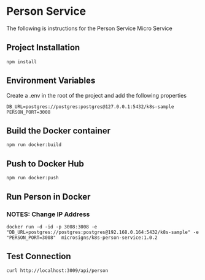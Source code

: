 # Person Service

The following is instructions for the Person Service Micro Service

## Project Installation

```
npm install
```

## Environment Variables

Create a .env in the root of the project and add the following properties

```
DB_URL=postgres://postgres:postgres@127.0.0.1:5432/k8s-sample
PERSON_PORT=3008
```


## Build the Docker container
```
npm run docker:build
```

## Push to Docker Hub
```
npm run docker:push
```

## Run Person in Docker
### NOTES: Change IP Address
`docker run -d -id -p 3008:3008 -e "DB_URL=postgres://postgres:postgres@192.168.0.164:5432/k8s-sample" -e "PERSON_PORT=3008"  microsigns/k8s-person-service:1.0.2`


## Test Connection
```
curl http://localhost:3009/api/person
```